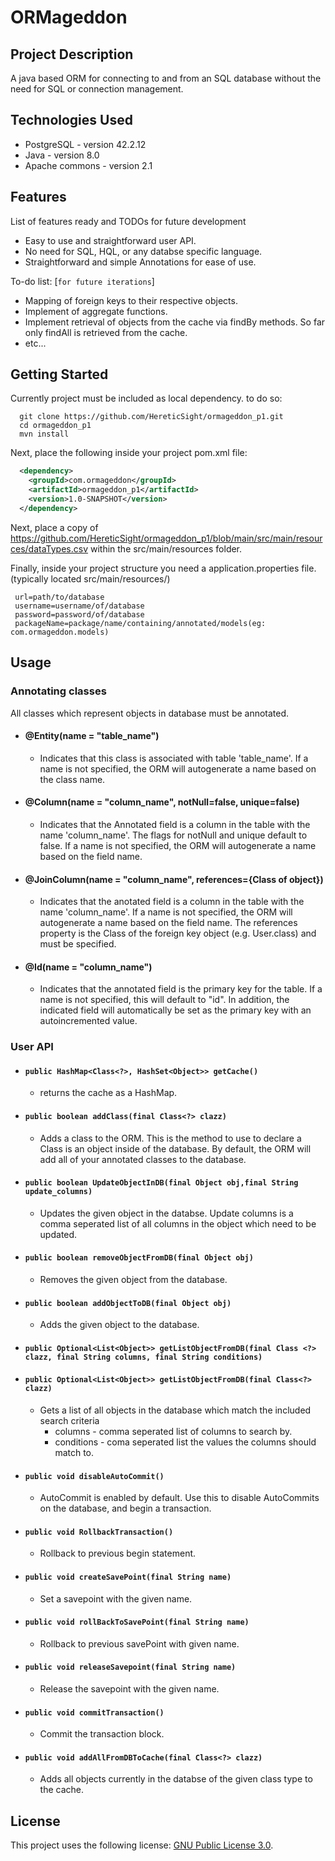# ORMageddon

## Project Description
A java based ORM for connecting to and from an SQL database without the need for SQL or connection management. 

## Technologies Used

* PostgreSQL - version 42.2.12  
* Java - version 8.0  
* Apache commons - version 2.1  

## Features

List of features ready and TODOs for future development  
* Easy to use and straightforward user API.  
* No need for SQL, HQL, or any databse specific language.  
* Straightforward and simple Annotations for ease of use. 

To-do list: [`for future iterations`]
* Mapping of foreign keys to their respective objects.    
* Implement of aggregate functions.    
* Implement retrieval of objects from the cache via findBy methods. So far only findAll is retrieved from the cache.
* etc...

## Getting Started  
Currently project must be included as local dependency. to do so:
```shell
  git clone https://github.com/HereticSight/ormageddon_p1.git
  cd ormageddon_p1
  mvn install
```
Next, place the following inside your project pom.xml file:
```XML
  <dependency>
    <groupId>com.ormageddon</groupId>
    <artifactId>ormageddon_p1</artifactId>
    <version>1.0-SNAPSHOT</version>
  </dependency>

```
Next, place a copy of 
https://github.com/HereticSight/ormageddon_p1/blob/main/src/main/resources/dataTypes.csv
within the src/main/resources folder.

Finally, inside your project structure you need a application.properties file. 
 (typically located src/main/resources/)
 ``` 
  url=path/to/database
  username=username/of/database
  password=password/of/database
  packageName=package/name/containing/annotated/models(eg: com.ormageddon.models)

  ```
  
## Usage  
  ### Annotating classes
  All classes which represent objects in database must be annotated.
   - #### @Entity(name = "table_name")
      - Indicates that this class is associated with table 'table_name'. If a name is not specified, the ORM will autogenerate a name based on the class name.
   - #### @Column(name = "column_name", notNull=false, unique=false)
      - Indicates that the Annotated field is a column in the table with the name 'column_name'. The flags for notNull and unique default to false. If a name is not specified, the ORM will autogenerate a name based on the field name.
   - #### @JoinColumn(name = "column_name", references={Class of object})  
      - Indicates that the anotated field is a column in the table with the name 'column_name'. If a name is not specified, the ORM will autogenerate a name based on the field name. The references property is the Class of the foreign key object (e.g. User.class) and must be specified.
   - #### @Id(name = "column_name") 
      - Indicates that the annotated field is the primary key for the table. If a name is not specified, this will default to "id". In addition, the indicated field will automatically be set as the primary key with an autoincremented value.

  ### User API  
  
  - #### `public HashMap<Class<?>, HashSet<Object>> getCache()`  
     - returns the cache as a HashMap.  
  - #### `public boolean addClass(final Class<?> clazz)`  
     - Adds a class to the ORM. This is the method to use to declare a Class is an object inside of the database. By default, the ORM will add all of your annotated classes to the database.
  - #### `public boolean UpdateObjectInDB(final Object obj,final String update_columns)`  
     - Updates the given object in the databse. Update columns is a comma seperated list of all columns in the object which need to be updated.
  - #### `public boolean removeObjectFromDB(final Object obj)`  
     - Removes the given object from the database.  
  - #### `public boolean addObjectToDB(final Object obj)`  
     - Adds the given object to the database.  
  - #### `public Optional<List<Object>> getListObjectFromDB(final Class <?> clazz, final String columns, final String conditions)`    
  - #### `public Optional<List<Object>> getListObjectFromDB(final Class<?> clazz)`  
     - Gets a list of all objects in the database which match the included search criteria  
        - columns - comma seperated list of columns to search by.  
        - conditions - coma seperated list the values the columns should match to. 
  - #### `public void disableAutoCommit()`  
     - AutoCommit is enabled by default. Use this to disable AutoCommits on the database, and begin a transaction.
  - #### `public void RollbackTransaction()`  
     - Rollback to previous begin statement.
  - #### `public void createSavePoint(final String name)`  
     - Set a savepoint with the given name.  
  - #### `public void rollBackToSavePoint(final String name)`  
     - Rollback to previous savePoint with given name.
  - #### `public void releaseSavepoint(final String name)`
     - Release the savepoint with the given name.  
  - #### `public void commitTransaction()`  
     - Commit the transaction block.
  - #### `public void addAllFromDBToCache(final Class<?> clazz)`  
     - Adds all objects currently in the databse of the given class type to the cache.  



## License

This project uses the following license: [GNU Public License 3.0](https://www.gnu.org/licenses/gpl-3.0.en.html).

